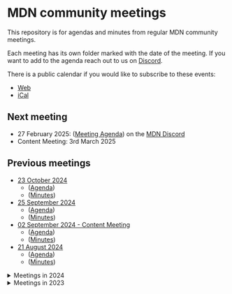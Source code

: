 # MDN community meetings

This repository is for agendas and minutes from regular MDN community meetings.

Each meeting has its own folder marked with the date of the meeting.
If you want to add to the agenda reach out to us on [Discord](https://developer.mozilla.org/discord).

There is a public calendar if you would like to subscribe to these events:

- [Web](https://calendar.google.com/calendar/embed?src=c_4656dd7c36825e2be115c0e7992191d550d16edcec37151eb6018581f654727b%40group.calendar.google.com&ctz=Europe%2FLondon)
- [iCal](https://calendar.google.com/calendar/ical/c_4656dd7c36825e2be115c0e7992191d550d16edcec37151eb6018581f654727b%40group.calendar.google.com/public/basic.ics)

## Next meeting

- 27 February 2025: ([Meeting Agenda](2025-02-27/agenda.md)) on the [MDN Discord](https://developer.mozilla.org/discord)
- Content Meeting: 3rd March 2025

## Previous meetings

- [23 October 2024](2024-10-23)
  - ([Agenda](2024-10-23/agenda.md))
  - ([Minutes](2024-10-23/minutes.md))
- [25 September 2024](2024/2024-09-25)
  - ([Agenda](2024/2024-09-25/agenda.md))
  - ([Minutes](2024/2024-09-25/minutes.md))
- [02 September 2024 - Content Meeting](2024/2024-09-02)
  - ([Agenda](2024/2024-09-02/agenda.md))
  - ([Minutes](2024/2024-09-02/minutes.md))
- [21 August 2024](2024/2024-08-21)
  - ([Agenda](2024/2024-08-21/agenda.md))
  - ([Minutes](2024/2024-08-21/minutes.md))

<details>
  <summary>Meetings in 2024</summary>

- [23 July 2024](2024/2024-07-23)
  - ([Agenda](2024/2024-07-23/agenda.md))
  - ([Minutes](2024/2024-07-23/minutes.md))
- [24 June 2024](2024/2024-06-24)
  - ([Agenda](2024/2024-06-24/agenda.md))
  - ([Minutes](2024/2024-06-24/minutes.md))
- [29th May 2024](2024/2024-05-29)
  - ([Agenda](2024/2024-05-29/agenda.md))
  - ([Minutes](2024/2024-05-29/minutes.md))
- [29th April 2024](2024-04-29)
  - ([Agenda](2024-04-29/agenda.md))
  - ([Minutes](2024-04-29/minutes.md))
- [27th March 2024](2024-03-27)
  - ([Agenda](2024-03-27/agenda.md))
  - ([Minutes](2024-03-27/minutes.md))
- [26th February 2024](2024-02-26)
  - ([Agenda](2024-02-26/agenda.md))
  - ([Minutes](2024-02-26/minutes.md))
- [22nd January 2024](2024-01-22)
  - ([Agenda](2024-01-22/agenda.md))
  - ([Minutes](2024-01-22/minutes.md))

</details>

<details>
  <summary>Meetings in 2023</summary>

- [11th December 2023](2023-12-11)
  - ([Agenda](2023-12-11/agenda.md))
  - ([Minutes](2023-12-11/minutes.md))
- [13th November 2023](2023-11-13)
  - ([Agenda](2023-11-13/agenda.md))
  - ([Minutes](2023-11-13/minutes.md))

</details>
